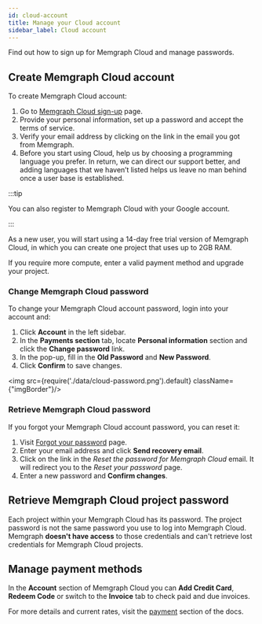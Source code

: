 ```yaml
---
id: cloud-account
title: Manage your Cloud account
sidebar_label: Cloud account
---
```


Find out how to sign up for Memgraph Cloud and manage passwords.  

## Create Memgraph Cloud account

To create Memgraph Cloud account:

1. Go to [Memgraph Cloud sign-up](https://cloud.memgraph.com/signup) page.
2. Provide your personal information, set up a password and accept the terms of
   service. 
3. Verify your email address by clicking on the link in the email you got from
   Memgraph.
4. Before you start using Cloud, help us by choosing a programming language you
   prefer. In return, we can direct our support better, and adding languages
   that we haven’t listed helps us leave no man behind once a user base is
   established. 

:::tip

You can also register to Memgraph Cloud with your Google account. 

:::


As a new user, you will start using a 14-day free trial version of Memgraph
Cloud, in which you can create one project that uses up to 2GB RAM. 

If you require more compute, enter a valid payment method and upgrade your
project.

### Change Memgraph Cloud password

To change your Memgraph Cloud account password, login into your account and:

1. Click **Account** in the left sidebar.
2. In the **Payments section** tab, locate **Personal information** section and
   click the **Change password** link.
3. In the pop-up, fill in the **Old Password** and **New Password**.
4. Click **Confirm** to save changes.

<img src={require('./data/cloud-password.png').default} className={"imgBorder"}/>

### Retrieve Memgraph Cloud password

If you forgot your Memgraph Cloud account password, you can reset it:

1. Visit [Forgot your
   password](https://cloud.memgraph.com/reset-password-request) page. 
2. Enter your email address and click **Send recovery email**. 
3. Click on the link in the *Reset the password for Memgraph Cloud* email. It
   will redirect you to the *Reset your password* page.
4. Enter a new password and **Confirm changes**.

## Retrieve Memgraph Cloud project password

Each project within your Memgraph Cloud has its password. The project
password is not the same password you use to log into Memgraph Cloud. Memgraph
**doesn't have access** to those credentials and can't retrieve lost credentials
for Memgraph Cloud projects.

## Manage payment methods

In the **Account** section of Memgraph Cloud you can **Add Credit Card**,
**Redeem Code** or switch to the **Invoice** tab to check paid and due invoices. 

For more details and current rates, visit the [payment](payment) section of the
docs. 